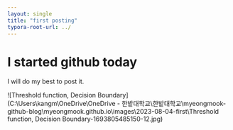 ```yaml
---
layout: single
title: "first posting"
typora-root-url: ../
---
```


# I started github today

I will do my best to post it.



![Threshold function, Decision Boundary](C:\Users\kangm\OneDrive\OneDrive - 한밭대학교\한밭대학교\myeongmook-github-blog\myeongmook.github.io\images\2023-08-04-first\Threshold function, Decision Boundary-1693805485150-12.jpg)
